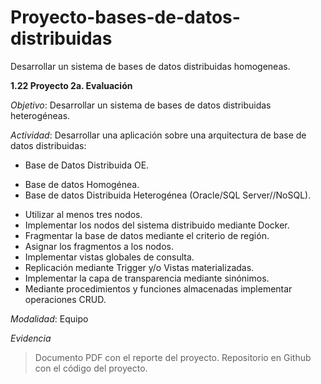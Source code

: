 # Proyecto-bases-de-datos-distribuidas
Desarrollar un sistema de bases de datos distribuidas homogeneas.

**1.22 Proyecto 2a. Evaluación**

*Objetivo*:
Desarrollar un sistema de bases de datos distribuidas heterogéneas.

*Actividad*:
Desarrollar una aplicación sobre una arquitectura de base de datos distribuidas:
+ Base de Datos Distribuida OE.
* Base de datos Homogénea.
* Base de datos Distribuida Heterogénea (Oracle/SQL Server//NoSQL).
+ Utilizar al menos tres nodos.
+ Implementar los nodos del sistema distribuido mediante Docker.
+ Fragmentar la base de datos mediante el criterio de región.
+ Asignar los fragmentos a los nodos.
+ Implementar vistas globales de consulta.
+ Replicación mediante Trigger y/o Vistas materializadas.
+ Implementar la capa de transparencia mediante sinónimos.
+ Mediante procedimientos y funciones almacenadas implementar operaciones CRUD.

*Modalidad*:
Equipo

*Evidencia*
>Documento PDF con el reporte del proyecto.
>Repositorio en Github con el código del proyecto.
